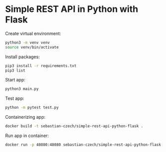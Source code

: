# Simple REST API in Python with Flask

Create virtual environment:

```bash
python3 -m venv venv 
source venv/bin/activate      
```

Install packages:

```bash
pip3 install -r requirements.txt      
pip3 list
```

Start app:

```bash
python3 main.py  
```

Test app:

```bash
python -m pytest test.py
```

Containerizing app:

```bash
docker build -t sebastian-czech/simple-rest-api-python-flask .
```

Run app in container:

```bash
docker run -p 48080:48080 sebastian-czech/simple-rest-api-python-flask
```